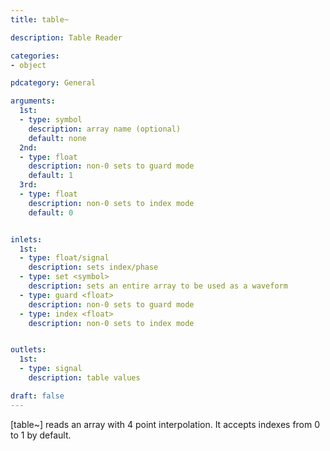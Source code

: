 ```yaml
---
title: table~

description: Table Reader

categories:
- object

pdcategory: General

arguments:
  1st:
  - type: symbol
    description: array name (optional)
    default: none
  2nd:
  - type: float
    description: non-0 sets to guard mode
    default: 1
  3rd:
  - type: float
    description: non-0 sets to index mode
    default: 0


inlets:
  1st:
  - type: float/signal
    description: sets index/phase
  - type: set <symbol>
    description: sets an entire array to be used as a waveform
  - type: guard <float>
    description: non-0 sets to guard mode
  - type: index <float>
    description: non-0 sets to index mode


outlets:
  1st:
  - type: signal
    description: table values

draft: false
---
```


[table~] reads an array with 4 point interpolation. It accepts indexes from 0 to 1 by default.